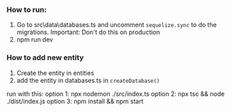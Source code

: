### How to run:

1. Go to src\data\databases.ts and uncomment `sequelize.sync` to do the migrations. Important: Don't do this on production
2. npm run dev

### How to add new entity

1. Create the entity in entities
2. add the entity in databases.ts in `createDatabase()`

run with this:
option 1: npx nodemon ./src/index.ts
option 2: npx tsc && node ./dist/index.js
option 3: npm install && npm start